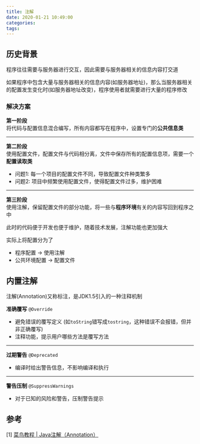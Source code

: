 ```yaml
---
title: 注解
date: 2020-01-21 10:49:00
categories: 
tags:
---
```

## 历史背景
程序往往需要与服务器进行交互，因此需要与服务器相关的信息内容打交道

如果程序中包含大量与服务器相关的信息内容(如服务器地址)，那么当服务器相关的配置发生变化时(如服务器地址改变)，程序使用者就需要进行大量的程序修改

### 解决方案
**第一阶段**  
将代码与配置信息混合编写，所有内容都写在程序中，设置专门的**公共信息类**

---

**第二阶段**  
使用配置文件，配置文件与代码相分离，文件中保存所有的配置信息项，需要一个**配置读取类**
- 问题1: 每一个项目的配置文件不同，导致配置文件种类繁多
- 问题2: 项目中频繁使用配置文件，使得配置文件过多，维护困难

---

**第三阶段**  
使用注解，保留配置文件的部分功能，将一些与**程序环境**有关的内容写回到程序之中

此时的代码便于开发也便于维护，随着技术发展，注解功能也更加强大

实际上将配置分为了
- 程序配置 -> 使用注解
- 公共环境配置 -> 配置文件

## 内置注解
注解(Annotation)又称标注，是JDK1.5引入的一种注释机制

**准确覆写** `@Override`   
- 避免错误的覆写定义 (如`toString`错写成`tostring`，这种错误不会报错，但并非正确覆写)
- 注释功能，提示用户哪些方法是覆写方法

---

**过期警告** `@Deprecated`  
- 编译时给出警告信息，不影响编译和执行

---

**警告压制** `@SuppressWarnings` 
- 对于已知的风险和警告，压制警告提示

## 参考
[1] [菜鸟教程 | Java注解（Annotation）](https://www.runoob.com/w3cnote/java-annotation.html)
